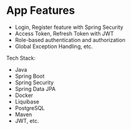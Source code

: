 # App Features

- Login, Register feature with Spring Security
- Access Token, Refresh Token with JWT
- Role-based authentication and authorization
- Global Exception Handling, etc.

Tech Stack:
- Java
- Spring Boot
- Spring Security
- Spring Data JPA
- Docker
- Liquibase
- PostgreSQL
- Maven
- JWT, etc.
